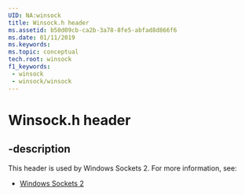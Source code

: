 ```yaml
---
UID: NA:winsock
title: Winsock.h header
ms.assetid: b50d09cb-ca2b-3a78-8fe5-abfad8d866f6
ms.date: 01/11/2019
ms.keywords: 
ms.topic: conceptual
tech.root: winsock
f1_keywords:
 - winsock
 - winsock/winsock
---
```


# Winsock.h header


## -description

This header is used by Windows Sockets 2. For more information, see:

- [Windows Sockets 2](../_winsock/index.md)

